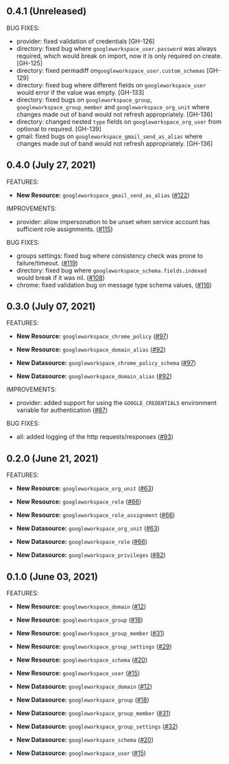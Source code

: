 ## 0.4.1 (Unreleased)

BUG FIXES:

* provider: fixed validation of credentials [GH-126]
* directory: fixed bug where `googleworkspace_user.password` was always required, which would break on import, now it is only required on create. [GH-125]
* directory: fixed permadiff on`googleworkspace_user.custom_schemas` [GH-129]
* directory: fixed bug where different fields on `googleworkspace_user` would error if the value was empty. [GH-133]
* directory: fixed bugs on `googleworkspace_group`, `googleworkspace_group_member` and `googleworkspace_org_unit` where changes made out of band would not refresh appropriately. [GH-136]
* directory: changed nested `type` fields on `googleworkspace_org_user` from optional to required. [GH-139]
* gmail: fixed bugs on `googleworkspace_gmail_send_as_alias` where changes made out of band would not refresh appropriately. [GH-136]

## 0.4.0 (July 27, 2021)

FEATURES:

* **New Resource:** `googleworkspace_gmail_send_as_alias` ([#122](https://github.com/hashicorp/terraform-provider-googleworkspace/issues/122))

IMPROVEMENTS:

* provider: allow impersonation to be unset when service account has sufficient role assignments. ([#115](https://github.com/hashicorp/terraform-provider-googleworkspace/issues/115))

BUG FIXES:

* groups settings: fixed bug where consistency check was prone to failure/timeout. ([#119](https://github.com/hashicorp/terraform-provider-googleworkspace/issues/119))
* directory: fixed bug where `googleworkspace_schema.fields.indexed` would break if it was nil. ([#108](https://github.com/hashicorp/terraform-provider-googleworkspace/issues/108))
* chrome: fixed validation bug on message type schema values, ([#116](https://github.com/hashicorp/terraform-provider-googleworkspace/issues/116))

## 0.3.0 (July 07, 2021)

FEATURES:

* **New Resource:** `googleworkspace_chrome_policy` ([#97](https://github.com/hashicorp/terraform-provider-googleworkspace/issues/97))
* **New Resource:** `googleworkspace_domain_alias` ([#92](https://github.com/hashicorp/terraform-provider-googleworkspace/issues/92))

* **New Datasource:**   `googleworkspace_chrome_policy_schema` ([#97](https://github.com/hashicorp/terraform-provider-googleworkspace/issues/97))
* **New Datasource:**   `googleworkspace_domain_alias` ([#92](https://github.com/hashicorp/terraform-provider-googleworkspace/issues/92))

IMPROVEMENTS:

* provider: added support for using the `GOOGLE_CREDENTIALS` environment variable for authentication ([#87](https://github.com/hashicorp/terraform-provider-googleworkspace/issues/87))

BUG FIXES:

* all: added logging of the http requests/responses ([#93](https://github.com/hashicorp/terraform-provider-googleworkspace/issues/93))

## 0.2.0 (June 21, 2021)

FEATURES:

* **New Resource:** `googleworkspace_org_unit` ([#63](https://github.com/hashicorp/terraform-provider-googleworkspace/issues/63))
* **New Resource:** `googleworkspace_role` ([#66](https://github.com/hashicorp/terraform-provider-googleworkspace/issues/66))
* **New Resource:** `googleworkspace_role_assignment` ([#66](https://github.com/hashicorp/terraform-provider-googleworkspace/issues/66))

* **New Datasource:**   `googleworkspace_org_unit` ([#63](https://github.com/hashicorp/terraform-provider-googleworkspace/issues/63))
* **New Datasource:**   `googleworkspace_role` ([#66](https://github.com/hashicorp/terraform-provider-googleworkspace/issues/66))
* **New Datasource:**   `googleworkspace_privileges` ([#82](https://github.com/hashicorp/terraform-provider-googleworkspace/issues/82))

## 0.1.0 (June 03, 2021)

FEATURES:

* **New Resource:** `googleworkspace_domain` ([#12](https://github.com/hashicorp/terraform-provider-googleworkspace/issues/12))
* **New Resource:** `googleworkspace_group` ([#18](https://github.com/hashicorp/terraform-provider-googleworkspace/issues/18))
* **New Resource:** `googleworkspace_group_member` ([#31](https://github.com/hashicorp/terraform-provider-googleworkspace/issues/31))
* **New Resource:** `googleworkspace_group_settings` ([#29](https://github.com/hashicorp/terraform-provider-googleworkspace/issues/29))
* **New Resource:** `googleworkspace_schema` ([#20](https://github.com/hashicorp/terraform-provider-googleworkspace/issues/20))
* **New Resource:** `googleworkspace_user` ([#15](https://github.com/hashicorp/terraform-provider-googleworkspace/issues/15))

* **New Datasource:**   `googleworkspace_domain` ([#12](https://github.com/hashicorp/terraform-provider-googleworkspace/issues/12))
* **New Datasource:**   `googleworkspace_group` ([#18](https://github.com/hashicorp/terraform-provider-googleworkspace/issues/18))
* **New Datasource:**   `googleworkspace_group_member` ([#31](https://github.com/hashicorp/terraform-provider-googleworkspace/issues/31))
* **New Datasource:**   `googleworkspace_group_settings` ([#32](https://github.com/hashicorp/terraform-provider-googleworkspace/issues/32))
* **New Datasource:**   `googleworkspace_schema` ([#20](https://github.com/hashicorp/terraform-provider-googleworkspace/issues/20))
* **New Datasource:**   `googleworkspace_user` ([#15](https://github.com/hashicorp/terraform-provider-googleworkspace/issues/15))

